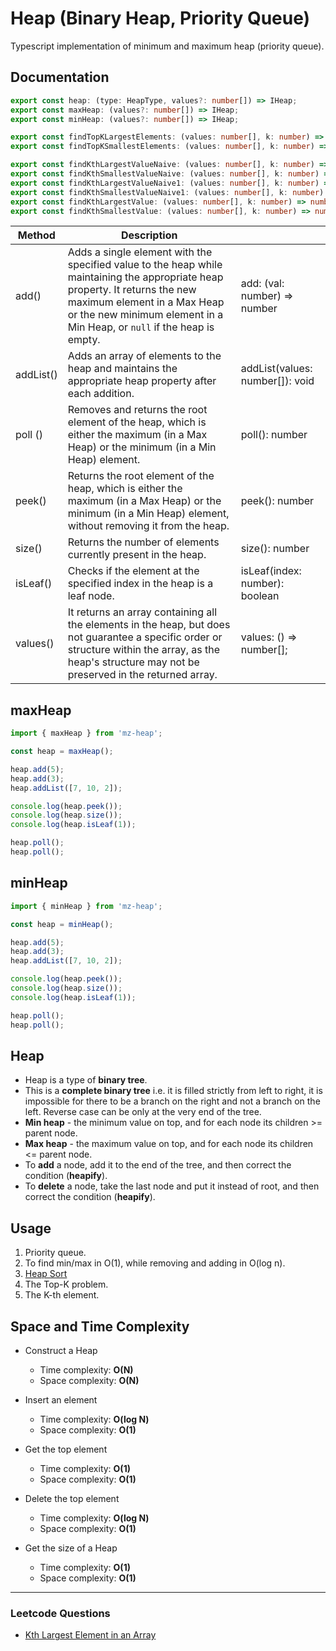 # Heap (Binary Heap, Priority Queue)

Typescript implementation of minimum and maximum heap (priority queue).

## Documentation

```ts
export const heap: (type: HeapType, values?: number[]) => IHeap;
export const maxHeap: (values?: number[]) => IHeap;
export const minHeap: (values?: number[]) => IHeap;

export const findTopKLargestElements: (values: number[], k: number) => number[];
export const findTopKSmallestElements: (values: number[], k: number) => number[];

export const findKthLargestValueNaive: (values: number[], k: number) => number;
export const findKthSmallestValueNaive: (values: number[], k: number) => number;
export const findKthLargestValueNaive1: (values: number[], k: number) => number | null;
export const findKthSmallestValueNaive1: (values: number[], k: number) => number | null;
export const findKthLargestValue: (values: number[], k: number) => number | null;
export const findKthSmallestValue: (values: number[], k: number) => number | null;
```

| Method    | Description                                                                                                                                                                                                                            |                                 |
|-----------|----------------------------------------------------------------------------------------------------------------------------------------------------------------------------------------------------------------------------------------|---------------------------------|
| add()     | Adds a single element with the specified value to the heap while maintaining the appropriate heap property. It returns the new maximum element in a Max Heap or the new minimum element in a Min Heap, or `null` if the heap is empty. | add: (val: number) => number    |null          |
| addList() | Adds an array of elements to the heap and maintains the appropriate heap property after each addition.                                                                                                                                 | addList(values: number[]): void |
| poll ()   | Removes and returns the root element of the heap, which is either the maximum (in a Max Heap) or the minimum (in a Min Heap) element.                                                                                                  | poll(): number                  | null                      |
| peek()    | Returns the root element of the heap, which is either the maximum (in a Max Heap) or the minimum (in a Min Heap) element, without removing it from the heap.                                                                           | peek(): number                  | null                      |
| size()    | Returns the number of elements currently present in the heap.                                                                                                                                                                          | size(): number                  |
| isLeaf()  | Checks if the element at the specified index in the heap is a leaf node.                                                                                                                                                               | isLeaf(index: number): boolean  |
| values()  | It returns an array containing all the elements in the heap, but does not guarantee a specific order or structure within the array, as the heap's structure may not be preserved in the returned array.                                | values: () => number[];         |


## maxHeap

```ts
import { maxHeap } from 'mz-heap';

const heap = maxHeap();

heap.add(5);
heap.add(3);
heap.addList([7, 10, 2]);

console.log(heap.peek());
console.log(heap.size());
console.log(heap.isLeaf(1));

heap.poll();
heap.poll();
```

## minHeap

```ts
import { minHeap } from 'mz-heap';

const heap = minHeap();

heap.add(5);
heap.add(3);
heap.addList([7, 10, 2]);

console.log(heap.peek());
console.log(heap.size());
console.log(heap.isLeaf(1));

heap.poll();
heap.poll();
```

## Heap

- Heap is a type of **binary tree**.
- This is a **complete binary tree** i.e. it is filled strictly from left to right, it is impossible for there to be a branch on the right and not a branch on the left. Reverse case can be only at the very end of the tree.
- **Min heap** - the minimum value on top, and for each node its children >= parent node.
- **Max heap** - the maximum value on top, and for each node its children <= parent node.
- To **add** a node, add it to the end of the tree, and then correct the condition (**heapify**).
- To **delete** a node, take the last node and put it instead of root, and then correct the condition (**heapify**).

## Usage

1. Priority queue.
2. To find min/max in O(1), while removing and adding in O(log n).
3. [Heap Sort](https://leetcode.com/explore/learn/card/heap/645/applications-of-heap/4030/)
4. The Top-K problem.
5. The K-th element.

## Space and Time Complexity

- Construct a Heap
  - Time complexity: **O(N)**
  - Space complexity: **O(N)**

- Insert an element
    - Time complexity: **O(log N)**
    - Space complexity: **O(1)**

- Get the top element
    - Time complexity: **O(1)**
    - Space complexity: **O(1)**

- Delete the top element
    - Time complexity: **O(log N)**
    - Space complexity: **O(1)**

- Get the size of a Heap
    - Time complexity: **O(1)**
    - Space complexity: **O(1)**

----------------

### Leetcode Questions
- [Kth Largest Element in an Array](https://leetcode.com/problems/kth-largest-element-in-an-array/)
